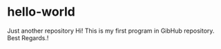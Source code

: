 # hello-world
Just another repository
Hi! This is my first program in GibHub repository.
Best Regards.!
